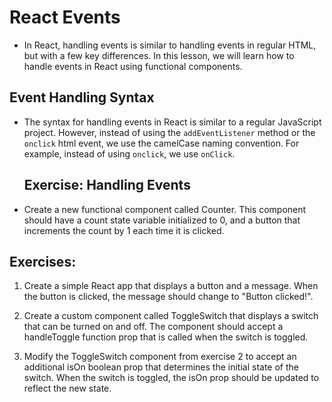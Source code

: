 # React Events
- In React, handling events is similar to handling events in regular HTML, but with a few key differences. In this lesson, we will learn how to handle events in React using functional components.

## Event Handling Syntax
- The syntax for handling events in React is similar to a regular JavaScript project. However, instead of using the `addEventListener` method or the `onclick` html event, we use the camelCase naming convention. For example, instead of using `onclick`, we use `onClick`.
  ## Exercise: Handling Events
- Create a new functional component called Counter. This component should have a count state variable initialized to 0, and a button that increments the count by 1 each time it is clicked.

## Exercises:
1. Create a simple React app that displays a button and a message. When the button is clicked, the message should change to "Button clicked!".

2. Create a custom component called ToggleSwitch that displays a switch that can be turned on and off. The component should accept a handleToggle function prop that is called when the switch is toggled.

3. Modify the ToggleSwitch component from exercise 2 to accept an additional isOn boolean prop that determines the initial state of the switch. When the switch is toggled, the isOn prop should be updated to reflect the new state.